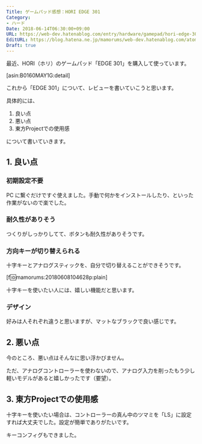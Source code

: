 ```yaml
---
Title: ゲームパッド感想：HORI EDGE 301
Category:
- ハード
Date: 2018-06-14T06:30:00+09:00
URL: https://web-dev.hatenablog.com/entry/hardware/gamepad/hori-edge-301
EditURL: https://blog.hatena.ne.jp/mamorums/web-dev.hatenablog.com/atom/entry/17391345971652113675
Draft: true
---
```


最近、HORI（ホリ）のゲームパッド「EDGE 301」を購入して使っています。

[asin:B0160MAY1G:detail]

これから「EDGE 301」について、レビューを書いていこうと思います。

具体的には、

1. 良い点
2. 悪い点
3. 東方Projectでの使用感

について書いていきます。


## 1. 良い点
### 初期設定不要
PC に繋ぐだけですぐ使えました。手動で何かをインストールしたり、といった作業がないので楽でした。

### 耐久性がありそう
つくりがしっかりしてて、ボタンも耐久性がありそうです。

### 方向キーが切り替えられる
十字キーとアナログスティックを、自分で切り替えることができそうです。

[f:id:mamorums:20180608104628p:plain]

十字キーを使いたい人には、嬉しい機能だと思います。

### デザイン
好みは人それぞれ違うと思いますが、マットなブラックで良い感じです。


## 2. 悪い点
今のところ、悪い点はそんなに思い浮かびません。

ただ、アナログコントローラーを使わないので、アナログ入力を削ったもう少し軽いモデルがあると嬉しかったです（要望）。


## 3. 東方Projectでの使用感
十字キーを使いたい場合は、コントローラーの真ん中のツマミを「LS」に設定すれば大丈夫でした。設定が簡単でありがたいです。

キーコンフィグもできました。

